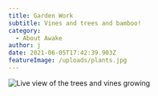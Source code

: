 ```yaml
---
title: Garden Work
subtitle: Vines and trees and bamboo!
category:
  - About Awake
author: j
date: 2021-06-05T17:42:39.903Z
featureImage: /uploads/plants.jpg
---
```

![Live view of the trees and vines growing](https://picam-garden-jesse.s3.us-east-2.amazonaws.com/img/plants.jpg)